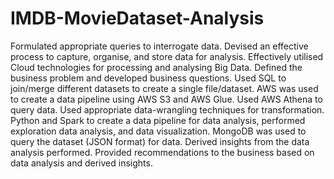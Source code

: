 # IMDB-MovieDataset-Analysis
Formulated appropriate queries to interrogate data. Devised an effective process to capture, organise, and store 
data for analysis. Effectively utilised Cloud technologies for processing and analysing Big Data. Defined the business 
problem and developed business questions. Used SQL to join/merge different datasets to create a single 
file/dataset. AWS was used to create a data pipeline using AWS S3 and AWS Glue. Used AWS Athena to query data. 
Used appropriate data-wrangling techniques for transformation. Python and Spark to create a data pipeline for 
data analysis, performed exploration data analysis, and data visualization. MongoDB was used to query the dataset 
(JSON format) for data. Derived insights from the data analysis performed. Provided recommendations to the 
business based on data analysis and derived insights.
